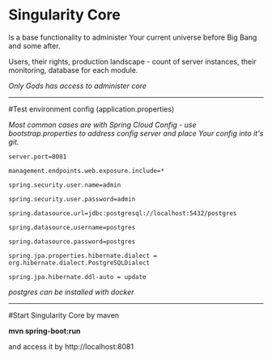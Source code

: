 # Singularity Core
Is a base functionality to administer Your current universe before Big Bang and some after.

Users, their rights, production landscape - count of server instances, their monitoring, database for each module.

*Only Gods has access to administer core*

---
#Test environment config (application.properties)

*Most common cases are with Spring Cloud Config - use bootstrap.properties to address config server and place Your config into it's git.*

<code>server.port=8081</code>

<code>management.endpoints.web.exposure.include=*</code>

<code>spring.security.user.name=admin</code>

<code>spring.security.user.password=admin</code>

<code>spring.datasource.url=jdbc:postgresql://localhost:5432/postgres</code>

<code>spring.datasource.username=postgres</code>

<code>spring.datasource.password=postgres</code>

<code>spring.jpa.properties.hibernate.dialect = org.hibernate.dialect.PostgreSQLDialect</code>

<code>spring.jpa.hibernate.ddl-auto = update</code>

*postgres can be installed with docker*

---
#Start Singularity Core by maven

__mvn spring-boot:run__

and access it by http://localhost:8081
